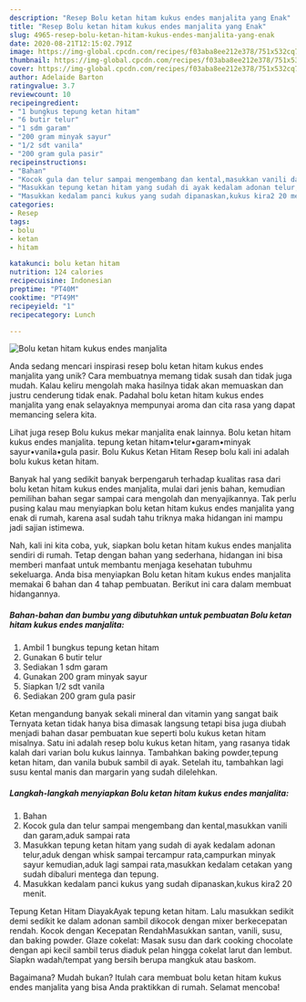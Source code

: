 ```yaml
---
description: "Resep Bolu ketan hitam kukus endes manjalita yang Enak"
title: "Resep Bolu ketan hitam kukus endes manjalita yang Enak"
slug: 4965-resep-bolu-ketan-hitam-kukus-endes-manjalita-yang-enak
date: 2020-08-21T12:15:02.791Z
image: https://img-global.cpcdn.com/recipes/f03aba8ee212e378/751x532cq70/bolu-ketan-hitam-kukus-endes-manjalita-foto-resep-utama.jpg
thumbnail: https://img-global.cpcdn.com/recipes/f03aba8ee212e378/751x532cq70/bolu-ketan-hitam-kukus-endes-manjalita-foto-resep-utama.jpg
cover: https://img-global.cpcdn.com/recipes/f03aba8ee212e378/751x532cq70/bolu-ketan-hitam-kukus-endes-manjalita-foto-resep-utama.jpg
author: Adelaide Barton
ratingvalue: 3.7
reviewcount: 10
recipeingredient:
- "1 bungkus tepung ketan hitam"
- "6 butir telur"
- "1 sdm garam"
- "200 gram minyak sayur"
- "1/2 sdt vanila"
- "200 gram gula pasir"
recipeinstructions:
- "Bahan"
- "Kocok gula dan telur sampai mengembang dan kental,masukkan vanili dan garam,aduk sampai rata"
- "Masukkan tepung ketan hitam yang sudah di ayak kedalam adonan telur,aduk dengan whisk sampai tercampur rata,campurkan minyak sayur kemudian,aduk lagi sampai rata,masukkan kedalam cetakan yang sudah dibaluri mentega dan tepung."
- "Masukkan kedalam panci kukus yang sudah dipanaskan,kukus kira2 20 menit."
categories:
- Resep
tags:
- bolu
- ketan
- hitam

katakunci: bolu ketan hitam 
nutrition: 124 calories
recipecuisine: Indonesian
preptime: "PT40M"
cooktime: "PT49M"
recipeyield: "1"
recipecategory: Lunch

---
```



![Bolu ketan hitam kukus endes manjalita](https://img-global.cpcdn.com/recipes/f03aba8ee212e378/751x532cq70/bolu-ketan-hitam-kukus-endes-manjalita-foto-resep-utama.jpg)

Anda sedang mencari inspirasi resep bolu ketan hitam kukus endes manjalita yang unik? Cara membuatnya memang tidak susah dan tidak juga mudah. Kalau keliru mengolah maka hasilnya tidak akan memuaskan dan justru cenderung tidak enak. Padahal bolu ketan hitam kukus endes manjalita yang enak selayaknya mempunyai aroma dan cita rasa yang dapat memancing selera kita.

Lihat juga resep Bolu kukus mekar manjalita enak lainnya. Bolu ketan hitam kukus endes manjalita. tepung ketan hitam•telur•garam•minyak sayur•vanila•gula pasir. Bolu Kukus Ketan Hitam Resep bolu kali ini adalah bolu kukus ketan hitam.

Banyak hal yang sedikit banyak berpengaruh terhadap kualitas rasa dari bolu ketan hitam kukus endes manjalita, mulai dari jenis bahan, kemudian pemilihan bahan segar sampai cara mengolah dan menyajikannya. Tak perlu pusing kalau mau menyiapkan bolu ketan hitam kukus endes manjalita yang enak di rumah, karena asal sudah tahu triknya maka hidangan ini mampu jadi sajian istimewa.


Nah, kali ini kita coba, yuk, siapkan bolu ketan hitam kukus endes manjalita sendiri di rumah. Tetap dengan bahan yang sederhana, hidangan ini bisa memberi manfaat untuk membantu menjaga kesehatan tubuhmu sekeluarga. Anda bisa menyiapkan Bolu ketan hitam kukus endes manjalita memakai 6 bahan dan 4 tahap pembuatan. Berikut ini cara dalam membuat hidangannya.

<!--inarticleads1-->

##### Bahan-bahan dan bumbu yang dibutuhkan untuk pembuatan Bolu ketan hitam kukus endes manjalita:

1. Ambil 1 bungkus tepung ketan hitam
1. Gunakan 6 butir telur
1. Sediakan 1 sdm garam
1. Gunakan 200 gram minyak sayur
1. Siapkan 1/2 sdt vanila
1. Sediakan 200 gram gula pasir


Ketan mengandung banyak sekali mineral dan vitamin yang sangat baik Ternyata ketan tidak hanya bisa dimasak langsung tetapi bisa juga diubah menjadi bahan dasar pembuatan kue seperti bolu kukus ketan hitam misalnya. Satu ini adalah resep bolu kukus ketan hitam, yang rasanya tidak kalah dari varian bolu kukus lainnya. Tambahkan baking powder,tepung ketan hitam, dan vanila bubuk sambil di ayak. Setelah itu, tambahkan lagi susu kental manis dan margarin yang sudah dilelehkan. 

<!--inarticleads2-->

##### Langkah-langkah menyiapkan Bolu ketan hitam kukus endes manjalita:

1. Bahan
1. Kocok gula dan telur sampai mengembang dan kental,masukkan vanili dan garam,aduk sampai rata
1. Masukkan tepung ketan hitam yang sudah di ayak kedalam adonan telur,aduk dengan whisk sampai tercampur rata,campurkan minyak sayur kemudian,aduk lagi sampai rata,masukkan kedalam cetakan yang sudah dibaluri mentega dan tepung.
1. Masukkan kedalam panci kukus yang sudah dipanaskan,kukus kira2 20 menit.


Tepung Ketan Hitam DiayakAyak tepung ketan hitam. Lalu masukkan sedikit demi sedikit ke dalam adonan sambil dikocok dengan mixer berkecepatan rendah. Kocok dengan Kecepatan RendahMasukkan santan, vanili, susu, dan baking powder. Glaze cokelat: Masak susu dan dark cooking chocolate dengan api kecil sambil terus diaduk pelan hingga cokelat larut dan lembut. Siapkn wadah/tempat yang bersih berupa mangkuk atau baskom. 

Bagaimana? Mudah bukan? Itulah cara membuat bolu ketan hitam kukus endes manjalita yang bisa Anda praktikkan di rumah. Selamat mencoba!
